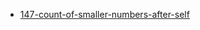 - [147-count-of-smaller-numbers-after-self](https://leetcode.com/problems/count-of-smaller-numbers-after-self/)